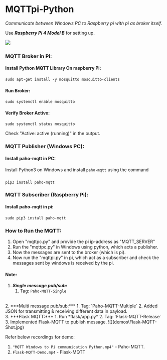 # MQTTpi-Python
*Communicate between Windows PC to Raspberry pi with pi as broker itself.*

Use ***Raspberry Pi 4 Model B*** for setting up.

![](https://raspberry-valley.azurewebsites.net/img/MQTT-on-Raspberry-Pi-01.png)

### MQTT Broker in Pi:

#### Install Python MQTT Library On raspberry Pi:
    sudo apt-get install -y mosquitto mosquitto-clients

#### Run Broker:
    sudo systemctl enable mosquitto

#### Verify Broker Active:
    sudo systemctl status mosquitto
Check "Active: active (running)" in the output.


### MQTT Publisher (Windows PC):
#### Install paho-mqtt in PC:
Install Python3 on Windows and install `paho-mqtt` using the command
### 
    pip3 install paho-mqtt


### MQTT Subscriber (Raspberry Pi):

#### Install paho-mqtt in pi:
    sudo pip3 install paho-mqtt


### How to Run the MQTT:

1. Open "mqttpc.py" and provide the pi ip-address as "MQTT_SERVER"
2. Run the "mqttpc.py" in Windows using python, which acts a publisher.
3. Now the messages are sent to the broker (which is pi).
4. Now run the "mqttpi.py" in pi, which act as a subscriber and check the messages sent by windows is received by the pi.

#### Note: 
1. ***Single message pub/sub:***
   1. Tag: `Paho-MQTT-Single`
<br>
2. ***Multi message pub/sub:***
   1. Tag: `Paho-MQTT-Multiple`
   2. Added JSON for transmitting & receiving different data in payload.
<br>
3. ***Flask MQTT:***
   1. Run *flask/app.py*
   2. Tag: `Flask-MQTT-Release`
   3. Implemented Flask-MQTT to publish message.
    ![](demos\Flask-MQTT-Shot.jpg)

<br>

Refer below recordings for demo:
1. `"MQTT Windows to Pi communication Python.mp4"` - Paho-MQTT.
2. `Flask-MQTT-Demo.mp4` - Flask-MQTT
